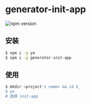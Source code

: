 # generator-init-app

![npm version](https://img.shields.io/npm/v/generator-init-app.svg)

## 安装

```bash
$ npm i -g yo
$ npm i -g generator-init-app
```

## 使用

```bash
$ mkdir <project's name> && cd $_
$ yo
# 选择 init-app
```